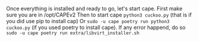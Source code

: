 Once everything is installed and ready to go, let's start cape.
First make sure you are in /opt/CAPEv2 
Then to start cape ```python3 cuckoo.py``` (that is if you did use pip to install cap)
Or ```sudo -u cape poetry run python3 cuckoo.py``` (if you used poetry to install cape). If any error happend, do so ```sudo -u cape poetry run extra/libvirt_installer.sh```

